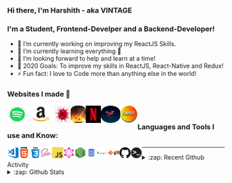 ### Hi there, I'm Harshith - aka VINTAGE

<!-- [![Website](https://img.shields.io/website?label=codeSTACKr.com&style=for-the-badge&url=https%3A%2F%2Fcodestackr.com)](https://codestackr.com)
[![Twitter Follow](https://img.shields.io/twitter/follow/codeSTACKr?color=1DA1F2&logo=twitter&style=for-the-badge)](https://twitter.com/intent/follow?original_referer=https%3A%2F%2Fgithub.com%2FcodeSTACKr&screen_name=codeSTACKr) -->

### I'm a Student, Frontend-Develper and a Backend-Developer!

- 🔭 I’m currently working on improving my ReactJS Skills.
- 🌱 I’m currently learning everything 🤣
- 👯 I’m looking forward to help and learn at a time!
- 🥅 2020 Goals: To improve my skills in ReactJS, React-Native and Redux!
- ⚡ Fun fact: I love to Code more than anything else in the world!

### Websites I made 🚀

[<img align="left" object-fit='contain' alt="" height='40px' width="45px" src="https://github.com/HARSHITHV25/ICONS/blob/master/spotify.jpeg?raw=true" />][spotify]
[<img align="left" object-fit='contain' alt="" height='40px' width="65px" src="https://github.com/HARSHITHV25/ICONS/blob/master/amazon.jpg?raw=true" />][amazon]
[<img align="left" object-fit='contain' alt="" height='40px' width="37px" src="https://github.com/HARSHITHV25/ICONS/blob/master/covid.jpeg?raw=true" />][covid-tracker]
[<img align="left" object-fit='contain' alt="" height='40px' width="35px" src="https://github.com/HARSHITHV25/ICONS/blob/master/fire.png?raw=true" />][whatsapp]
[<img align="left" object-fit='contain' alt="" height='40px' width="35px" src="https://github.com/HARSHITHV25/ICONS/blob/master/netflix.jpg?raw=true" />][netflix]
[<img align="left" object-fit='contain' alt="" height='40px' width="45px" src="https://github.com/HARSHITHV25/ICONS/blob/master/google.png?raw=true" />][google]
[<img align="left" object-fit='contain' alt="" height='40px' width="40px" src="https://github.com/HARSHITHV25/ICONS/blob/master/fb.png?raw=true" />][messenger]

<br>

<!--

### Spotify Playing 🎧

[<img src="https://now-playing-codestackr.vercel.app/api/spotify-playing" alt="codeSTACKr Spotify Playing" width="350" />](https://open.spotify.com/user/swyqyimdc12jajde4vpwd2x1b)

### Connect with me:

[<img align="left" alt="codeSTACKr.com" width="22px" src="https://raw.githubusercontent.com/iconic/open-iconic/master/svg/globe.svg" />][website]
[<img align="left" alt="codeSTACKr | YouTube" width="22px" src="https://cdn.jsdelivr.net/npm/simple-icons@v3/icons/youtube.svg" />][youtube]
[<img align="left" alt="codeSTACKr | Twitter" width="22px" src="https://cdn.jsdelivr.net/npm/simple-icons@v3/icons/twitter.svg" />][twitter]
[<img align="left" alt="codeSTACKr | LinkedIn" width="22px" src="https://cdn.jsdelivr.net/npm/simple-icons@v3/icons/linkedin.svg" />][linkedin]
[<img align="left" alt="codeSTACKr | Instagram" width="22px" src="https://cdn.jsdelivr.net/npm/simple-icons@v3/icons/instagram.svg" />][instagram]

<br /> -->

### Languages and Tools I use and Know:

<img align="left" alt="Visual Studio Code" width="26px" src="https://raw.githubusercontent.com/github/explore/80688e429a7d4ef2fca1e82350fe8e3517d3494d/topics/visual-studio-code/visual-studio-code.png" />
<img align="left" alt="HTML5" width="26px" src="https://raw.githubusercontent.com/github/explore/80688e429a7d4ef2fca1e82350fe8e3517d3494d/topics/html/html.png" />
<img align="left" alt="CSS3" width="26px" src="https://raw.githubusercontent.com/github/explore/80688e429a7d4ef2fca1e82350fe8e3517d3494d/topics/css/css.png" />
<img align="left" alt="Sass" width="26px" src="https://raw.githubusercontent.com/github/explore/80688e429a7d4ef2fca1e82350fe8e3517d3494d/topics/sass/sass.png" />
<img align="left" alt="JavaScript" width="26px" src="https://raw.githubusercontent.com/github/explore/80688e429a7d4ef2fca1e82350fe8e3517d3494d/topics/javascript/javascript.png" />
<img align="left" alt="GraphQL" width="26px" src="https://raw.githubusercontent.com/github/explore/80688e429a7d4ef2fca1e82350fe8e3517d3494d/topics/graphql/graphql.png" />
<img align="left" alt="Node.js" width="26px" src="https://raw.githubusercontent.com/github/explore/80688e429a7d4ef2fca1e82350fe8e3517d3494d/topics/nodejs/nodejs.png" />
<img align="left" alt="SQL" width="26px" src="https://raw.githubusercontent.com/github/explore/80688e429a7d4ef2fca1e82350fe8e3517d3494d/topics/sql/sql.png" />
<img align="left" alt="MongoDB" width="26px" src="https://raw.githubusercontent.com/github/explore/80688e429a7d4ef2fca1e82350fe8e3517d3494d/topics/mongodb/mongodb.png" />
<img align="left" alt="Git" width="26px" src="https://raw.githubusercontent.com/github/explore/80688e429a7d4ef2fca1e82350fe8e3517d3494d/topics/git/git.png" />
<img align="left" alt="GitHub" width="26px" src="https://raw.githubusercontent.com/github/explore/78df643247d429f6cc873026c0622819ad797942/topics/github/github.png" />
<img align="left" alt="Terminal" width="26px" src="https://raw.githubusercontent.com/github/explore/80688e429a7d4ef2fca1e82350fe8e3517d3494d/topics/terminal/terminal.png" />

---

<details>
  <summary>:zap: Recent Github Activity</summary>
  
<!--START_SECTION:activity-->
1. 🎉 Finished [Spotify-Clone](https://spotify-ac463.web.app/)
2. 🎉 Finished [Amazon-Clone](https://vintage-clone-25.web.app/)
3. 🎉 Finished [Covid-Tracker](https://covid-tracker-64364.web.app/)
4. 🎉 Finished [Google-Clone](https://search-engine-25.web.app/)
5. 🎉 FInished [Whatsapp-Clone](https://chatter-55.web.app/)
<!-- 1. ❗️ Closed issue [#1](https://github.com/codeSTACKr/codestackr-vscode-theme/issues/1) in [codeSTACKr/codestackr-vscode-theme](https://github.com/codeSTACKr/codestackr-vscode-theme)
2. 🎉 Merged PR [#2](https://github.com/codeSTACKr/codestackr-vscode-theme/pull/2) in [codeSTACKr/codestackr-vscode-theme](https://github.com/codeSTACKr/codestackr-vscode-theme)
3. 🗣 Commented on [#1](https://github.com/codeSTACKr/codestackr-vscode-theme/issues/1) in [codeSTACKr/codestackr-vscode-theme](https://github.com/codeSTACKr/codestackr-vscode-theme)
4. 💪 Opened PR [#6](https://github.com/colbyfayock/50-projects-for-react-and-the-static-web/pull/6) in [colbyfayock/50-projects-for-react-and-the-static-web](https://github.com/colbyfayock/50-projects-for-react-and-the-static-web)
5. 🗣 Commented on [#249](https://github.com/abhisheknaiidu/awesome-github-profile-readme/issues/249) in [abhisheknaiidu/awesome-github-profile-readme](https://github.com/abhisheknaiidu/awesome-github-profile-readme) -->
<!--END_SECTION:activity-->

</details>

<details>
  <summary>:zap: Github Stats</summary>

  <img align="left" alt="VINTAGE'S Github Stats" src="https://github-readme-stats.codestackr.vercel.app/api?username=HARSHITHV25&show_icons=true&hide_border=true" />

</details>

[spotify]: https://spotify-ac463.web.app/
[amazon]: https://vintage-clone-25.web.app/
[covid-tracker]: https://covid-tracker-64364.web.app/
[whatsapp]: https://chatter-55.web.app/
[netflix]: https://netflix-clone-25.web.app/
[google]: https://search-engine-25.web.app/
[messenger]: messenger-vintage-25.web.app/
